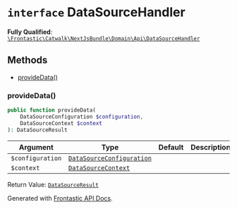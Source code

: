 # `interface`  DataSourceHandler

**Fully Qualified**: [`\Frontastic\Catwalk\NextJsBundle\Domain\Api\DataSourceHandler`](../../../../../src/php/NextJsBundle/Domain/Api/DataSourceHandler.php)

## Methods

* [provideData()](#providedata)

### provideData()

```php
public function provideData(
    DataSourceConfiguration $configuration,
    DataSourceContext $context
): DataSourceResult
```

Argument|Type|Default|Description
--------|----|-------|-----------
`$configuration`|[`DataSourceConfiguration`](DataSourceConfiguration.md)||
`$context`|[`DataSourceContext`](DataSourceContext.md)||

Return Value: [`DataSourceResult`](DataSourceResult.md)

Generated with [Frontastic API Docs](https://github.com/FrontasticGmbH/apidocs).
